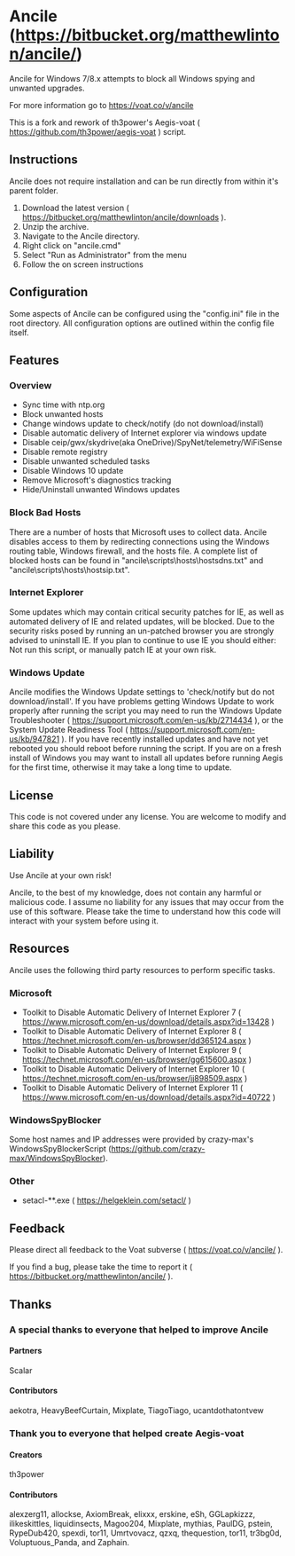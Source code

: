 # Ancile (https://bitbucket.org/matthewlinton/ancile/)
Ancile for Windows 7/8.x attempts to block all Windows spying and unwanted upgrades.

For more information go to https://voat.co/v/ancile

This is a fork and rework of th3power's Aegis-voat ( https://github.com/th3power/aegis-voat ) script.

## Instructions
Ancile does not require installation and can be run directly from within it's parent folder.

1. Download the latest version ( https://bitbucket.org/matthewlinton/ancile/downloads ).
1. Unzip the archive.
1. Navigate to the Ancile directory.
1. Right click on "ancile.cmd"
1. Select "Run as Administrator" from the menu
1. Follow the on screen instructions

## Configuration
Some aspects of Ancile can be configured using the "config.ini" file in the root directory. 
All configuration options are outlined within the config file itself.

## Features
### Overview
*  Sync time with ntp.org
*  Block unwanted hosts
*  Change windows update to check/notify (do not download/install)
*  Disable automatic delivery of Internet explorer via windows update
*  Disable ceip/gwx/skydrive(aka OneDrive)/SpyNet/telemetry/WiFiSense
*  Disable remote registry
*  Disable unwanted scheduled tasks
*  Disable Windows 10 update
*  Remove Microsoft's diagnostics tracking
*  Hide/Uninstall unwanted Windows updates

### Block Bad Hosts
There are a number of hosts that Microsoft uses to collect data. Ancile disables access to them by redirecting connections using the Windows routing table, Windows firewall, and the hosts file. A complete list of blocked hosts can be found in "ancile\scripts\hosts\hostsdns.txt" and "ancile\scripts\hosts\hostsip.txt".

### Internet Explorer
Some updates which may contain critical security patches for IE, as well as automated delivery of IE and related updates, will be blocked. Due to the security risks posed by running an un-patched browser you are strongly advised to uninstall IE. If you plan to continue to use IE you should either: Not run this script, or manually patch IE at your own risk.

### Windows Update
Ancile modifies the Windows Update settings to 'check/notify but do not download/install'. If you have problems getting Windows Update to work properly after running the script you may need to run the Windows Update Troubleshooter ( https://support.microsoft.com/en-us/kb/2714434 ), or the System Update Readiness Tool ( https://support.microsoft.com/en-us/kb/947821 ). If you have recently installed updates and have not yet rebooted you should reboot before running the script. If you are on a fresh install of Windows you may want to install all updates before running Aegis for the first time, otherwise it may take a long time to update.

## License
This code is not covered under any license. You are welcome to modify and share this code as you please.

## Liability
Use Ancile at your own risk!

Ancile, to the best of my knowledge, does not contain any harmful or malicious code. I assume no liability for any issues that may occur from the use of this software. Please take the time to understand how this code will interact with your system before using it.

## Resources
Ancile uses the following third party resources to perform specific tasks.

### Microsoft
* Toolkit to Disable Automatic Delivery of Internet Explorer 7 ( https://www.microsoft.com/en-us/download/details.aspx?id=13428 )
* Toolkit to Disable Automatic Delivery of Internet Explorer 8 ( https://technet.microsoft.com/en-us/browser/dd365124.aspx )
* Toolkit to Disable Automatic Delivery of Internet Explorer 9 ( https://technet.microsoft.com/en-us/browser/gg615600.aspx )
* Toolkit to Disable Automatic Delivery of Internet Explorer 10 ( https://technet.microsoft.com/en-us/browser/jj898509.aspx )
* Toolkit to Disable Automatic Delivery of Internet Explorer 11 ( https://www.microsoft.com/en-us/download/details.aspx?id=40722 )

### WindowsSpyBlocker
Some host names and IP addresses were provided by crazy-max's WindowsSpyBlockerScript (https://github.com/crazy-max/WindowsSpyBlocker).

### Other
* setacl-**.exe ( https://helgeklein.com/setacl/ )

## Feedback
Please direct all feedback to the Voat subverse ( https://voat.co/v/ancile/ ).

If you find a bug, please take the time to report it ( https://bitbucket.org/matthewlinton/ancile/ ).

## Thanks
### A special thanks to everyone that helped to improve Ancile
#### Partners
Scalar

#### Contributors
aekotra, HeavyBeefCurtain, Mixplate, TiagoTiago, ucantdothatontvew

### Thank you to everyone that helped create Aegis-voat
#### Creators
th3power

#### Contributors
alexzerg11, allockse, AxiomBreak, elixxx, erskine, eSh, GGLapkizzz, ilikeskittles, liquidinsects, Magoo204, Mixplate, mythias, PaulDG, pstein, RypeDub420, spexdi, tor11, Umrtvovacz, qzxq, thequestion, tor11, tr3bg0d, Voluptuous_Panda, and Zaphain.